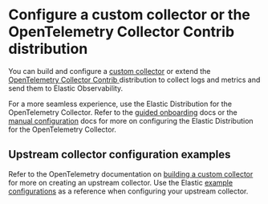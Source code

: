 # Configure a custom collector or the OpenTelemetry Collector Contrib distribution

You can build and configure a [custom collector](https://opentelemetry.io/docs/collector/custom-collector/) or extend the [OpenTelemetry Collector Contrib ](https://github.com/open-telemetry/opentelemetry-collector-contrib) distribution to collect logs and metrics and send them to Elastic Observability.

For a more seamless experience, use the Elastic Distribution for the OpenTelemetry Collector.
Refer to the [guided onboarding](guided-onboarding.md) docs or the [manual configuration](manual-configuration.md) docs for more on configuring the Elastic Distribution for the OpenTelemetry Collector.

## Upstream collector configuration examples
Refer to the OpenTelemetry documentation on [building a custom collector](https://opentelemetry.io/docs/collector/custom-collector/) for more on creating an upstream collector.
Use the Elastic [example configurations](https://github.com/elastic/elastic-agent/tree/main/internal/pkg/otel/samples) as a reference when configuring your upstream collector.